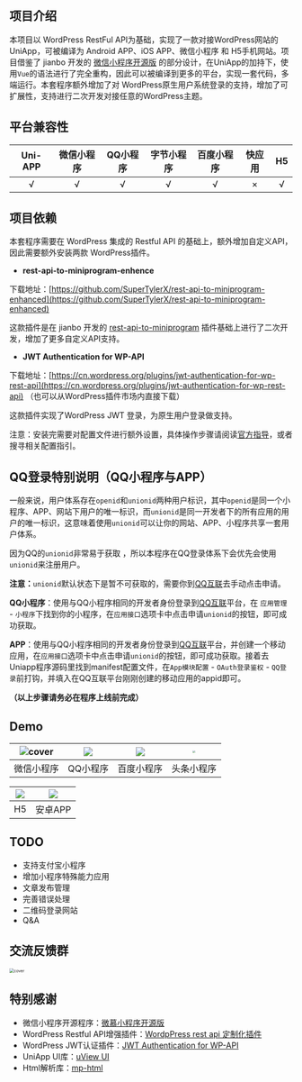## 项目介绍

本项目以 WordPress RestFul API为基础，实现了一款对接WordPress网站的UniApp，可被编译为 Android APP、iOS APP、微信小程序 和 H5手机网站。项目借鉴了 jianbo 开发的 [微信小程序开源版](https://github.com/iamxjb/winxin-app-watch-life.net) 的部分设计，在UniApp的加持下，使用`Vue`的语法进行了完全重构，因此可以被编译到更多的平台，实现一套代码，多端运行。本套程序额外增加了对 WordPress原生用户系统登录的支持，增加了可扩展性，支持进行二次开发对接任意的WordPress主题。



## 平台兼容性

| Uni-APP | 微信小程序 | QQ小程序 | 字节小程序 | 百度小程序 | 快应用 |  H5  |
| :-----: | :--------: | :------: | :--------: | :--------: | :----: | :--: |
|    √    |     √      |    √     |     √      |     √      |   ×    |  √   |

## 项目依赖

本套程序需要在 WordPress 集成的 Restful API 的基础上，额外增加自定义API，因此需要额外安装两款 WordPress插件。

- **rest-api-to-miniprogram-enhence**

下载地址：[https://github.com/SuperTylerX/rest-api-to-miniprogram-enhanced](https://github.com/SuperTylerX/rest-api-to-miniprogram-enhanced)

这款插件是在 jianbo 开发的 [rest-api-to-miniprogram](https://github.com/iamxjb/rest-api-to-miniprogram) 插件基础上进行了二次开发，增加了更多自定义API支持。

- **JWT Authentication for WP-API**

下载地址：[https://cn.wordpress.org/plugins/jwt-authentication-for-wp-rest-api](https://cn.wordpress.org/plugins/jwt-authentication-for-wp-rest-api) （也可以从WordPress插件市场内直接下载）

这款插件实现了WordPress JWT 登录，为原生用户登录做支持。

注意：安装完需要对配置文件进行额外设置，具体操作步骤请阅读[官方指导](https://cn.wordpress.org/plugins/jwt-authentication-for-wp-rest-api )，或者搜寻相关配置指引。



## QQ登录特别说明（QQ小程序与APP）

一般来说，用户体系存在`openid`和`unionid`两种用户标识，其中`openid`是同一个小程序、APP、网站下用户的唯一标识，而`unionid`是同一开发者下的所有应用的用户的唯一标识，这意味着使用`unionid`可以让你的网站、APP、小程序共享一套用户体系。

因为QQ的`unionid`非常易于获取 ，所以本程序在QQ登录体系下会优先会使用`unionid`来注册用户。

**注意：**`unionid`默认状态下是暂不可获取的，需要你到[QQ互联](https://connect.qq.com/)去手动点击申请。

**QQ小程序**：使用与QQ小程序相同的开发者身份登录到[QQ互联](https://connect.qq.com/)平台，在 `应用管理` - `小程序`下找到你的小程序，在`应用接口`选项卡中点击申请`unionid`的按钮，即可成功获取。

**APP**：使用与QQ小程序相同的开发者身份登录到[QQ互联](https://connect.qq.com/)平台，并创建一个移动应用，在`应用接口`选项卡中点击申请`unionid`的按钮，即可成功获取。接着去Uniapp程序源码里找到manifest配置文件，在`App模块配置` - `OAuth登录鉴权` - `QQ登录`前打钩，并填入在QQ互联平台刚刚创建的移动应用的appid即可。

**（以上步骤请务必在程序上线前完成）**



## Demo

| ![cover](https://tva1.sinaimg.cn/large/006RKGBpgy1gsmd4pcly7j608c08cwep02.jpg) | ![](https://tva1.sinaimg.cn/large/006RKGBpgy1gstazqepndj608c08caaa02.jpg) | ![](https://tva1.sinaimg.cn/large/006RKGBpgy1h9diqcqkatj308c08c0tl.jpg) | <img src="https://tva1.sinaimg.cn/large/006RKGBpgy1h8jyrzftp4j30rs0rsjy6.jpg" style="zoom:30%;" /> |
| :----------------------------------------------------------: | :----------------------------------------------------------: | :----------------------------------------------------------: | :----------------------------------------------------------: |
|                          微信小程序                          |                           QQ小程序                           |                          百度小程序                          |                          头条小程序                          |

| ![](https://tva1.sinaimg.cn/large/006RKGBpgy1gsmd9enffgj608c08c3z502.jpg) | ![](https://tva1.sinaimg.cn/large/006RKGBpgy1h8jz1boxjxj308c08cwf5.jpg) |
| ------------------------------------------------------------ | ------------------------------------------------------------ |
| H5                                                           | 安卓APP                                                      |



## TODO

- 支持支付宝小程序
- 增加小程序特殊能力应用
- 文章发布管理
- 完善错误处理
- 二维码登录网站
- Q&A



## 交流反馈群

<img src="https://tva1.sinaimg.cn/large/006RKGBpgy1h8jtjasufqj30ep0hqtc5.jpg" alt="cover" style="zoom:50%;" />



## 特别感谢

- 微信小程序开源程序：[微慕小程序开源版](https://github.com/iamxjb/winxin-app-watch-life.net)
- WordPress Restful API增强插件：[WordpPress rest api 定制化插件](https://github.com/iamxjb/rest-api-to-miniprogram)
- WordPress JWT认证插件：[JWT Authentication for WP-API](https://cn.wordpress.org/plugins/jwt-authentication-for-wp-rest-api)
- UniApp UI库：[uView UI](https://www.uviewui.com/)
- Html解析库：[mp-html](https://github.com/jin-yufeng/mp-html)

